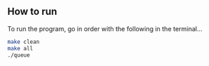 
## How to run

To run the program, go in order with the following in the terminal...
```sh
make clean
make all
./queue
```